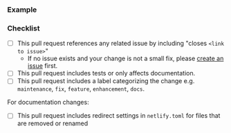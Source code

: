 <!-- 
Thanks for opening a pull request to Prefect! We've got a few requests to help us review contributions:

- Make sure that your title neatly summarizes the proposed changes.
- Provide a short overview of the change and the value it adds.
- Share an example to help us understand the change in user experience.
- Confirm that you've done common tasks so we can give a timely review.
- Review our contribution guidelines: https://docs.prefect.io/latest/contributing/overview/

Happy engineering!
-->

<!-- Include an overview here -->

### Example
<!-- 
Share an example of the change in action.

A code blurb is best. Changes to features should include an example that is executable by a new user.
If changing documentation, a link to a preview of the page is great.
 -->

### Checklist
<!-- These boxes may be checked after opening the pull request. -->

- [ ] This pull request references any related issue by including "closes `<link to issue>`"
	- If no issue exists and your change is not a small fix, please [create an issue](https://github.com/PrefectHQ/prefect/issues/new/choose) first.
- [ ] This pull request includes tests or only affects documentation.
- [ ] This pull request includes a label categorizing the change e.g. `maintenance`, `fix`, `feature`, `enhancement`, `docs`.
  <!-- If you do not have permission to add a label, a maintainer will add one for you -->

For documentation changes:

- [ ] This pull request includes redirect settings in `netlify.toml` for files that are removed or renamed
